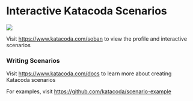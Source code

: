 # Interactive Katacoda Scenarios

[![](http://shields.katacoda.com/katacoda/soban/count.svg)](https://www.katacoda.com/soban "Get your profile on Katacoda.com")

Visit https://www.katacoda.com/soban to view the profile and interactive scenarios

### Writing Scenarios
Visit https://www.katacoda.com/docs to learn more about creating Katacoda scenarios

For examples, visit https://github.com/katacoda/scenario-example
